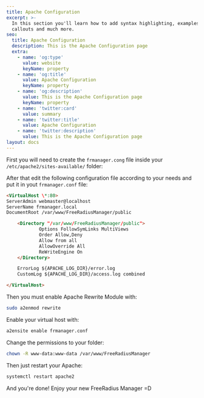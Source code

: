 ```yaml
---
title: Apache Configuration
excerpt: >-
  In this section you'll learn how to add syntax highlighting, examples,
  callouts and much more.
seo:
  title: Apache Configuration
  description: This is the Apache Configuration page
  extra:
    - name: 'og:type'
      value: website
      keyName: property
    - name: 'og:title'
      value: Apache Configuration
      keyName: property
    - name: 'og:description'
      value: This is the Apache Configuration page
      keyName: property
    - name: 'twitter:card'
      value: summary
    - name: 'twitter:title'
      value: Apache Configuration
    - name: 'twitter:description'
      value: This is the Apache Configuration page
layout: docs
---
```


First you will need to create the `frmanager.cong` file inside your `/etc/apache2/sites-available/` folder:

After that edit the following configuration file according to your needs and put it in yout `frmanager.conf` file:

```html
<VirtualHost \*:80>
ServerAdmin webmaster@localhost
ServerName frmanager.local
DocumentRoot /var/www/FreeRadiusManager/public

    <Directory "/var/www/FreeRadiusManager/public">
            Options FollowSymLinks MultiViews
            Order Allow,Deny
            Allow from all
            AllowOverride All
            ReWriteEngine On
    </Directory>

    ErrorLog ${APACHE_LOG_DIR}/error.log
    CustomLog ${APACHE_LOG_DIR}/access.log combined

</VirtualHost>
```

Then you must enable Apache Rewrite Module with:

```bash
sudo a2enmod rewrite
```
Enable your virtual host with:
```bash
a2ensite enable frmanager.conf
```
Change the permissions to your folder:
```bash
chown -R www-data:www-data /var/www/FreeRadiusManager
```
Then just restart your Apache:
```bash
systemctl restart apache2
```
And you're done! Enjoy your new FreeRadius Manager =D